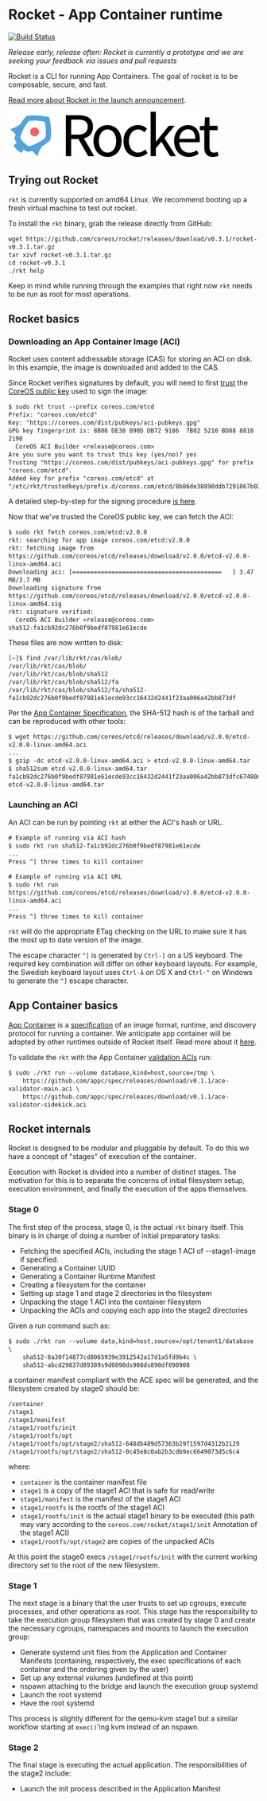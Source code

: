# Rocket - App Container runtime

[![Build Status](https://travis-ci.org/coreos/rocket.png?branch=master)](https://travis-ci.org/coreos/rocket)

_Release early, release often: Rocket is currently a prototype and we are seeking your feedback via issues and pull requests_

Rocket is a CLI for running App Containers. The goal of rocket is to be composable, secure, and fast.

[Read more about Rocket in the launch announcement](https://coreos.com/blog/rocket).

![Rocket Logo](logos/rocket-horizontal-color.png)

## Trying out Rocket

`rkt` is currently supported on amd64 Linux. We recommend booting up a fresh virtual machine to test out rocket.

To install the `rkt` binary, grab the release directly from GitHub:

```
wget https://github.com/coreos/rocket/releases/download/v0.3.1/rocket-v0.3.1.tar.gz
tar xzvf rocket-v0.3.1.tar.gz
cd rocket-v0.3.1
./rkt help
```

Keep in mind while running through the examples that right now `rkt` needs to be run as root for most operations.

## Rocket basics

### Downloading an App Container Image (ACI)

Rocket uses content addressable storage (CAS) for storing an ACI on disk. In this example, the image is downloaded and added to the CAS.

Since Rocket verifies signatures by default, you will need to first [trust](https://github.com/coreos/rocket/blob/master/Documentation/signing-and-verification-guide.md#establishing-trust) the [CoreOS public key](https://coreos.com/dist/pubkeys/aci-pubkeys.gpg) used to sign the image:

```
$ sudo rkt trust --prefix coreos.com/etcd
Prefix: "coreos.com/etcd"
Key: "https://coreos.com/dist/pubkeys/aci-pubkeys.gpg"
GPG key fingerprint is: 8B86 DE38 890D DB72 9186  7B02 5210 BD88 8818 2190
  CoreOS ACI Builder <release@coreos.com>
Are you sure you want to trust this key (yes/no)? yes
Trusting "https://coreos.com/dist/pubkeys/aci-pubkeys.gpg" for prefix "coreos.com/etcd".
Added key for prefix "coreos.com/etcd" at "/etc/rkt/trustedkeys/prefix.d/coreos.com/etcd/8b86de38890ddb7291867b025210bd8888182190"
```

A detailed step-by-step for the signing procedure [is here](Documentation/getting-started-ubuntu-trusty.md#trust-the-coreos-signing-key).

Now that we've trusted the CoreOS public key, we can fetch the ACI:

```
$ sudo rkt fetch coreos.com/etcd:v2.0.0
rkt: searching for app image coreos.com/etcd:v2.0.0
rkt: fetching image from https://github.com/coreos/etcd/releases/download/v2.0.0/etcd-v2.0.0-linux-amd64.aci
Downloading aci: [==========================================   ] 3.47 MB/3.7 MB
Downloading signature from https://github.com/coreos/etcd/releases/download/v2.0.0/etcd-v2.0.0-linux-amd64.sig
rkt: signature verified: 
  CoreOS ACI Builder <release@coreos.com>
sha512-fa1cb92dc276b0f9bedf87981e61ecde
```

These files are now written to disk:

```
[~]$ find /var/lib/rkt/cas/blob/
/var/lib/rkt/cas/blob/
/var/lib/rkt/cas/blob/sha512
/var/lib/rkt/cas/blob/sha512/fa
/var/lib/rkt/cas/blob/sha512/fa/sha512-fa1cb92dc276b0f9bedf87981e61ecde93cc16432d2441f23aa006a42bb873df
```

Per the [App Container Specification](https://github.com/appc/spec/blob/master/SPEC.md#image-archives), the SHA-512 hash is of the tarball and can be reproduced with other tools:

```
$ wget https://github.com/coreos/etcd/releases/download/v2.0.0/etcd-v2.0.0-linux-amd64.aci
...
$ gzip -dc etcd-v2.0.0-linux-amd64.aci > etcd-v2.0.0-linux-amd64.tar
$ sha512sum etcd-v2.0.0-linux-amd64.tar
fa1cb92dc276b0f9bedf87981e61ecde93cc16432d2441f23aa006a42bb873dfc67480dafb0dfb33b91fd848e138268f71e1f32b55e197cdc2d874ae8da01bbe  etcd-v2.0.0-linux-amd64.tar
```

### Launching an ACI

An ACI can be run by pointing `rkt` at either the ACI's hash or URL.

```
# Example of running via ACI hash
$ sudo rkt run sha512-fa1cb92dc276b0f9bedf87981e61ecde
...
Press ^] three times to kill container
```

```
# Example of running via ACI URL
$ sudo rkt run https://github.com/coreos/etcd/releases/download/v2.0.0/etcd-v2.0.0-linux-amd64.aci
...
Press ^] three times to kill container
```

`rkt` will do the appropriate ETag checking on the URL to make sure it has the most up to date version of the image.

The escape character ```^]``` is generated by ```Ctrl-]``` on a US keyboard. The required key combination will differ on other keyboard layouts. For example, the Swedish keyboard layout uses ```Ctrl-å``` on OS X and ```Ctrl-^``` on Windows to generate the ```^]``` escape character.

## App Container basics

[App Container][appc-repo] is a [specification][appc-spec] of an image format, runtime, and discovery protocol for running a container. We anticipate app container will be adopted by other runtimes outside of Rocket itself. Read more about it [here][appc-repo].

To validate the `rkt` with the App Container [validation ACIs][appc-readme] run:

```
$ sudo ./rkt run --volume database,kind=host,source=/tmp \
	https://github.com/appc/spec/releases/download/v0.1.1/ace-validator-main.aci \
	https://github.com/appc/spec/releases/download/v0.1.1/ace-validator-sidekick.aci
```

[appc-repo]: https://github.com/appc/spec/
[appc-spec]: https://github.com/appc/spec/blob/master/SPEC.md
[appc-readme]: https://github.com/appc/spec/blob/master/README.md

## Rocket internals

Rocket is designed to be modular and pluggable by default. To do this we have a concept of "stages" of execution of the container.

Execution with Rocket is divided into a number of distinct stages. The motivation for this is to separate the concerns of initial filesystem setup, execution environment, and finally the execution of the apps themselves.

### Stage 0

The first step of the process, stage 0, is the actual `rkt` binary itself. This binary is in charge of doing a number of initial preparatory tasks:
- Fetching the specified ACIs, including the stage 1 ACI of --stage1-image if specified.
- Generating a Container UUID
- Generating a Container Runtime Manifest
- Creating a filesystem for the container
- Setting up stage 1 and stage 2 directories in the filesystem
- Unpacking the stage 1 ACI into the container filesystem
- Unpacking the ACIs and copying each app into the stage2 directories

Given a run command such as:

```
$ sudo ./rkt run --volume data,kind=host,source=/opt/tenant1/database \
	sha512-8a30f14877cd8065939e3912542a17d1a5fd9b4c \
	sha512-abcd29837d89389s9d0898ds908ds890df890908
```

a container manifest compliant with the ACE spec will be generated, and the filesystem created by stage0 should be:

```
/container
/stage1
/stage1/manifest
/stage1/rootfs/init
/stage1/rootfs/opt
/stage1/rootfs/opt/stage2/sha512-648db489d57363b29f1597d4312b2129
/stage1/rootfs/opt/stage2/sha512-0c45e8c0ab2b3cdb9ec6649073d5c6c4
```

where:
- `container` is the container manifest file
- `stage1` is a copy of the stage1 ACI that is safe for read/write
- `stage1/manifest` is the manifest of the stage1 ACI
- `stage1/rootfs` is the rootfs of the stage1 ACI
- `stage1/rootfs/init` is the actual stage1 binary to be executed (this path may vary according to the `coreos.com/rocket/stage1/init` Annotation of the stage1 ACI)
- `stage1/rootfs/opt/stage2` are copies of the unpacked ACIs

At this point the stage0 execs `/stage1/rootfs/init` with the current working directory set to the root of the new filesystem.

### Stage 1

The next stage is a binary that the user trusts to set up cgroups, execute processes, and other operations as root. This stage has the responsibility to take the execution group filesystem that was created by stage 0 and create the necessary cgroups, namespaces and mounts to launch the execution group:

- Generate systemd unit files from the Application and Container Manifests (containing, respectively, the exec specifications of each container and the ordering given by the user)
- Set up any external volumes (undefined at this point)
- nspawn attaching to the bridge and launch the execution group systemd
- Launch the root systemd
- Have the root systemd

This process is slightly different for the qemu-kvm stage1 but a similar workflow starting at `exec()`'ing kvm instead of an nspawn.

### Stage 2

The final stage is executing the actual application. The responsibilities of the stage2 include:

- Launch the init process described in the Application Manifest
